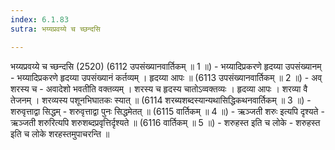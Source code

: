 ```yaml
---
index: 6.1.83
sutra: भय्यप्रवय्ये च च्छन्दसि

---
```

भय्यप्रवय्ये च च्छन्दसि (2520) (6112 उपसंख्यानवार्तिकम् ॥ 1 ॥) - भय्यादिप्रकरणे हृदय्या उपसंख्यानम् - भय्यादिप्रकरणे हृदय्या उपसंख्यानं कर्तव्यम् । हृदय्या आपः ॥ (6113 उपसंख्यानवार्तिकम् ॥ 2 ॥) - अव् शरस्य च - अवादेशो भवतीति वक्तव्यम् । शरस्य च हृदस्य चातोऽव्वक्तव्यः । हृदव्या आपः । शरव्या वै तेजनम् । शरव्यस्य पशूनभिघातकः स्यात् ॥ (6114 शरब्यशब्दस्यान्यथासिद्धिकथनवार्तिकम् ॥ 3 ॥) - शरुवृत्ताद्वा सिद्धम् - शरुवृत्ताद्वा पुनः सिद्धमेतत् ॥ (6115 वार्तिकम् ॥ 4 ॥) - ऋञ्जती शरुः इत्यपि दृश्यते - ऋञ्जती शरुरित्यपि शरुशब्दप्रवृत्तिर्दृश्यते ॥ (6116 वार्तिकम् ॥ 5 ॥) - शरुहस्त इति च लोके - शरुहस्त इति च लोके शरहस्तमुपाचरन्ति ॥